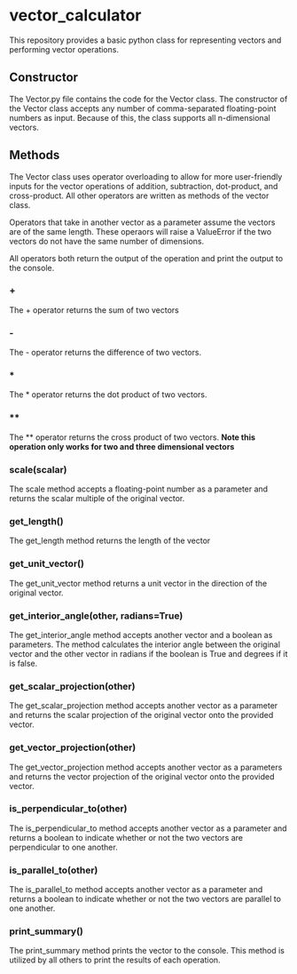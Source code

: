# vector_calculator
This repository provides a basic python class for representing vectors and performing vector operations.

## Constructor

The Vector.py file contains the code for the Vector class. The constructor of the Vector class accepts any number of comma-separated floating-point numbers 
as input. Because of this, the class supports all n-dimensional vectors.

## Methods

The Vector class uses operator overloading to allow for more user-friendly inputs for the vector operations of addition, 
subtraction, dot-product, and cross-product. All other operators are written as methods of the vector class.

Operators that take in another vector as a parameter assume the vectors are of the same length. These operaors will raise a ValueError if 
the two vectors do not have the same number of dimensions.

All operators both return the output of the operation and print the output to the console.

### +

The + operator returns the sum of two vectors

### -

The - operator returns the difference of two vectors.

### *

The * operator returns the dot product of two vectors.

### **

The ** operator returns the cross product of two vectors. 
**Note this operation only works for two and three dimensional vectors**

### scale(scalar)

The scale method accepts a floating-point number as a parameter and returns the scalar multiple of the original vector.

### get_length()

The get_length method returns the length of the vector

### get_unit_vector()

The get_unit_vector method returns a unit vector in the direction of the original vector.

### get_interior_angle(other, radians=True)

The get_interior_angle method accepts another vector and a boolean as parameters. The method calculates the interior angle 
between the original vector and the other vector in radians if the boolean is True and degrees if it is false.

### get_scalar_projection(other)

The get_scalar_projection method accepts another vector as a parameter and returns the scalar projection of the 
original vector onto the provided vector.

### get_vector_projection(other)

The get_vector_projection method accepts another vector as a parameters and returns the vector projection of the original vector onto the provided vector.

### is_perpendicular_to(other)

The is_perpendicular_to method accepts another vector as a parameter and returns a boolean to indicate whether or not the 
two vectors are perpendicular to one another.

### is_parallel_to(other)

The is_parallel_to method accepts another vector as a parameter and returns a boolean to indicate whether or not the 
two vectors are parallel to one another.

### print_summary()

The print_summary method prints the vector to the console. This method is utilized by all others to print the results of each operation.


